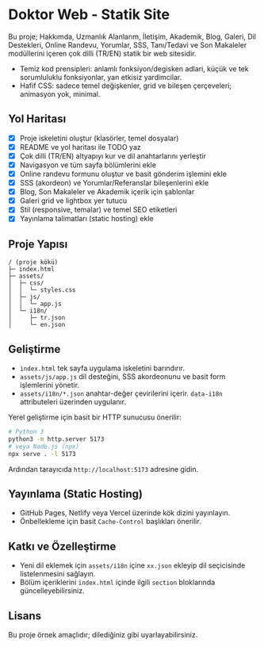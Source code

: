 # Doktor Web - Statik Site

Bu proje; Hakkımda, Uzmanlık Alanlarım, İletişim, Akademik, Blog, Galeri, Dil Destekleri, Online Randevu, Yorumlar, SSS, Tanı/Tedavi ve Son Makaleler modüllerini içeren çok dilli (TR/EN) statik bir web sitesidir.

- Temiz kod prensipleri: anlamlı fonksiyon/degisken adlari, küçük ve tek sorumluluklu fonksiyonlar, yan etkisiz yardimcilar.
- Hafif CSS: sadece temel değişkenler, grid ve bileşen çerçeveleri; animasyon yok, minimal.

## Yol Haritası
- [x] Proje iskeletini oluştur (klasörler, temel dosyalar)
- [x] README ve yol haritası ile TODO yaz
- [x] Çok dilli (TR/EN) altyapıyı kur ve dil anahtarlarını yerleştir
- [x] Navigasyon ve tüm sayfa bölümlerini ekle
- [x] Online randevu formunu oluştur ve basit gönderim işlemini ekle
- [x] SSS (akordeon) ve Yorumlar/Referanslar bileşenlerini ekle
- [x] Blog, Son Makaleler ve Akademik içerik için şablonlar
- [x] Galeri grid ve lightbox yer tutucu
- [x] Stil (responsive, temalar) ve temel SEO etiketleri
- [x] Yayınlama talimatları (static hosting) ekle

## Proje Yapısı
```
/ (proje kökü)
├─ index.html
├─ assets/
│  ├─ css/
│  │  └─ styles.css
│  ├─ js/
│  │  └─ app.js
│  └─ i18n/
│     ├─ tr.json
│     └─ en.json
```

## Geliştirme
- `index.html` tek sayfa uygulama iskeletini barındırır.
- `assets/js/app.js` dil desteğini, SSS akordeonunu ve basit form işlemlerini yönetir.
- `assets/i18n/*.json` anahtar-değer çevirilerini içerir. `data-i18n` attributeleri üzerinden uygulanır.

Yerel geliştirme için basit bir HTTP sunucusu önerilir:

```bash
# Python 3
python3 -m http.server 5173
# veya Node.js (npx)
npx serve . -l 5173
```

Ardından tarayıcıda `http://localhost:5173` adresine gidin.

## Yayınlama (Static Hosting)
- GitHub Pages, Netlify veya Vercel üzerinde kök dizini yayınlayın.
- Önbellekleme için basit `Cache-Control` başlıkları önerilir.

## Katkı ve Özelleştirme
- Yeni dil eklemek için `assets/i18n` içine `xx.json` ekleyip dil seçicisinde listelenmesini sağlayın.
- Bölüm içeriklerini `index.html` içinde ilgili `section` bloklarında güncelleyebilirsiniz.

## Lisans
Bu proje örnek amaçlıdır; dilediğiniz gibi uyarlayabilirsiniz.
